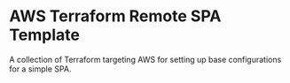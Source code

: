 # AWS Terraform Remote SPA Template

A collection of Terraform targeting AWS for setting up base configurations for a simple SPA.
